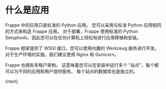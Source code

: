 # 什么是应用

Frappe 中的应用只是标准的 Python 应用。 您可以采用与标准 Python 应用相同的方式来构造 Frappe 应用。 对于部署，Frappe 使用标准的 Python Setuptools，因此您可以在任何计算机上轻松地进行应用移植和安装。

Frappe 框架提供了 WSGI 接口，您可以使用内置的 Werkzeug 服务进行开发。 对于生产环境的实施，我们建议使用 Nginx 和 Gunicorn。

Frappe 也拥有多租户架构。 这意味着您可以在安装中运行多个 "站点"，每个都可以为不同的应用和用户提供服务。 每个站点的数据库也是独立的。

{next}